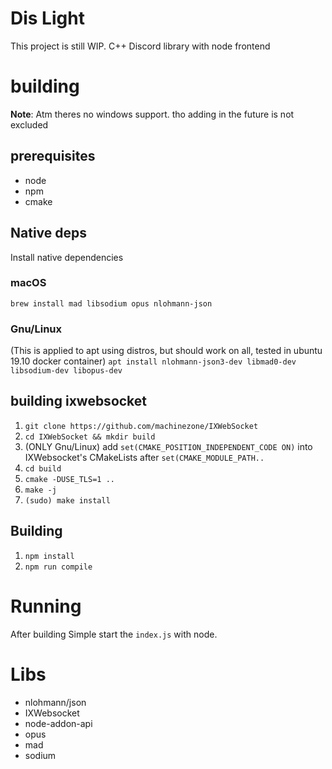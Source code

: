 # Dis Light
This project is still WIP.
C++ Discord library with node frontend

# building
**Note**: Atm theres no windows support. tho adding in the future is not excluded
## prerequisites
* node
* npm
* cmake

## Native deps
Install native dependencies
### macOS
`brew install mad libsodium opus nlohmann-json`
### Gnu/Linux
(This is applied to apt using distros, but should work on all, tested in ubuntu 19.10 docker container)
`apt install nlohmann-json3-dev libmad0-dev libsodium-dev libopus-dev`

## building ixwebsocket

1. `git clone https://github.com/machinezone/IXWebSocket`
2. `cd IXWebSocket && mkdir build`
3. (ONLY Gnu/Linux)  add `set(CMAKE_POSITION_INDEPENDENT_CODE ON)` into IXWebsocket's CMakeLists after `set(CMAKE_MODULE_PATH..`
4. `cd build`
5. `cmake -DUSE_TLS=1 ..`
6. `make -j`
7. `(sudo) make install`

## Building
1. `npm install`
2. `npm run compile`

# Running
After building Simple start the `index.js` with node.


# Libs
- nlohmann/json
- IXWebsocket
- node-addon-api
- opus
- mad
- sodium
